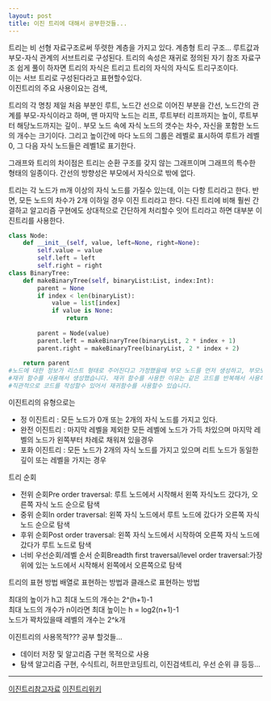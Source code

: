 ```yaml
---
layout: post
title: 이진 트리에 대해서 공부한것들...
---
```


트리는 비 선형 자료구조로써 뚜렷한 계층을 가지고 있다. 계층형 트리 구조... 루트값과 부모-자식 관계의 서브트리로 구성된다.
트리의 속성은 재귀로 정의된 자기 참조 자료구조 쉽게 풀이 하자면 트리의 자식은 트리고 트리의 자식의 자식도 트리구조이다.  
이는 서브 트리로 구성된다라고 표현할수있다.  
이진트리의 주요 사용이요는 검색, 

트리의 각 명칭
제일 처음 부분인 루트, 노드간 선으로 이어진 부분을 간선, 노드간의 관계를 부모-자식이라고 하며,
맨 마지막 노드는 리프, 루트부터 리프까지는 높이, 루트부터 해당노드까지는 깊이..
부모 노드 속에 자식 노드의 갯수는 차수, 자신을 포함한 노드의 개수는 크기이다.
그리고 높이간에 마다 노드의 그룹은 레벨로 표시하여 루트가 레벨 0, 그 다음 자식 노드들은 레벨1로 표기한다.

그래프와 트리의 차이점은 트리는 순환 구조를 갖지 않는 그래프이며 그래프의 특수한 형태의 일종이다.
간선의 방향성은 부모에서 자식으로 밖에 없다.


트리는 각 노드가 m개 이상의 자식 노드를 가질수 있는데, 이는 다항 트리라고 한다.
반면, 모든 노드의 차수가 2개 이하일 경우 이진 트리라고 한다.
다진 트리에 비해 훨씬 간결하고 알고리즘 구현에도 상대적으로 간단하게 처리할수 잇어 트리라고 하면 대부분 이진트리를 사용한다.

```python
class Node:
    def __init__(self, value, left=None, right=None):
        self.value = value
        self.left = left
        self.right = right
class BinaryTree:
    def makeBinaryTree(self, binaryList:List, index:Int):
        parent = None
        if index < len(binaryList):
            value = list[index]
            if value is None:
                return
        
        parent = Node(value)
        parent.left = makeBinaryTree(binaryList, 2 * index + 1)
        parent.right = makeBinaryTree(binaryList, 2 * index + 2)
    
    return parent
#노드에 대한 정보가 리스트 형태로 주어진다고 가정했을때 부모 노드를 먼저 생성하고, 부모노드에 대한 좌우 값을
#재귀 함수를 사용해서 생성했습니다. 재귀 함수를 사용한 이유는 같은 코드를 반복해서 사용하기도 하고
#직관적으로 코드를 작성할수 있어서 재귀함수를 사용할수 있습니다.
```

이진트리의 유형으로는
- 정 이진트리 : 모든 노드가 0개 또는 2개의 자식 노드를 가지고 있다.
- 완전 이진트리 : 마지막 레벨을 제외한 모든 레벨에 노드가 가득 차있으며 마지막 레벨의 노드가 왼쪽부터 차례로 채워져 있을경우
- 포화 이진트리 : 모든 노드가 2개의 자식 노드를 가지고 있으며 리트 노드가 동일한 깊이 또는 레벨을 가지는 경우

트리 순회
- 전위 순회Pre order traversal: 루트 노드에서 시작해서 왼쪽 자식노드 갔다가, 오른쪽 자식 노드 순으로 탐색
- 중위 순회In order traversal: 왼쪽 자식 노드에서 루트 노드에 갔다가 오른쪽 자식노드 순으로 탐색
- 후위 순회Post order traversal: 왼쪽 자식 노드에서 시작하여 오른쪽 자식 노드에 갔다가 루트 노드로 탐색
- 너비 우선순회/레벨 순서 순회Breadth first traversal/level order traversal:가장 위에 있는 노드에서 시작해서 왼쪽에서 오른쪽으로 탐색

트리의 표현 방법
배열로 표현하는 방법과 클래스로 표현하는 방법

최대의 높이가 h고 최대 노드의 개수는  2^(h+1)-1   
최대 노드의 개수가 n이라면 최대 높이는 h = log2(n+1)-1  
노드가 꽉차있을때 레벨의 개수는 2^k개  



이진트리의 사용목적??? 공부 할것들...
- 데이터 저장 및 알고리즘 구현 목적으로 사용
- 탐색 알고리즘 구현, 수식트리, 허프만코딩트리, 이진검색트리, 우선 순위 큐 등등...

- - -
[이진트리참고자료](https://www.boostcourse.org/cs204/lecture/626047?isDesc=false)
[이진트리위키](https://ko.wikipedia.org/wiki/%EC%9D%B4%EC%A7%84_%ED%8A%B8%EB%A6%AC)